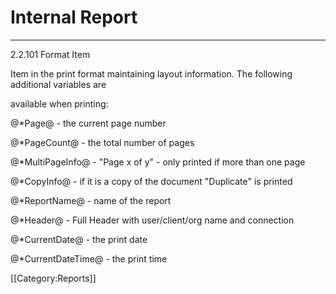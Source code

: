 # Internal Report

---

2.2.101 Format Item

Item in the print format maintaining layout information. The following additional variables are

available when printing: 

@*Page@ - the current page number

@*PageCount@ - the total number of pages

@*MultiPageInfo@ - "Page x of y" - only printed if more than one page

@*CopyInfo@ - if it is a copy of the document "Duplicate" is printed

@*ReportName@ - name of the report

@*Header@ - Full Header with user/client/org name and connection

@*CurrentDate@ - the print date

@*CurrentDateTime@ - the print time

[[Category:Reports]]
